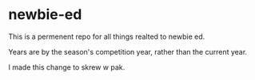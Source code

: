 # newbie-ed

This is a permenent repo for all things realted to newbie ed. 

Years are by the season's competition year, rather than the current year. 

I made this change to skrew w pak. 
